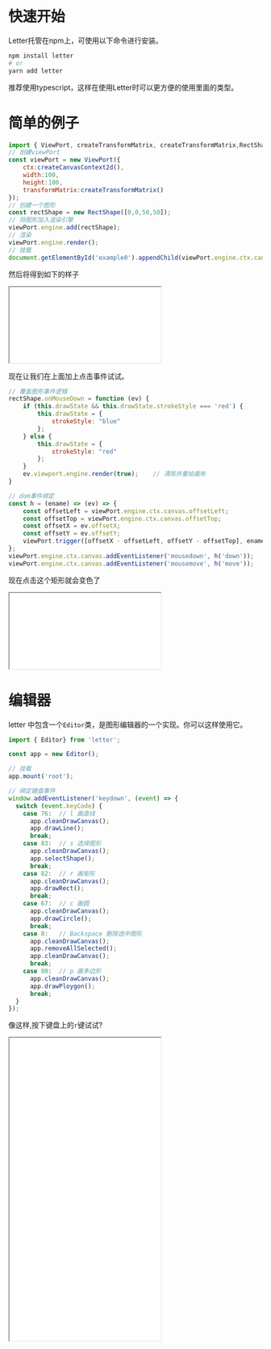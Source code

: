 # 快速开始

Letter托管在npm上，可使用以下命令进行安装。

```bash
npm install letter
# or
yarn add letter
```

推荐使用typescript，这样在使用Letter时可以更方便的使用里面的类型。

# 简单的例子

```javascript
import { ViewPort, createTransformMatrix, createTransformMatrix,RectShape } from 'letter';
// 创建viewPort
const viewPort = new ViewPort({
    ctx:createCanvasContext2d(),
    width:100,
    height:100,
    transformMatrix:createTransformMatrix()
});
// 创建一个图形
const rectShape = new RectShape([0,0,50,50]);
// 将图形加入渲染引擎
viewPort.engine.add(rectShape);
// 渲染
viewPort.engine.render();
// 挂载
document.getElementById('example0').appendChild(viewPort.engine.ctx.canvas);

```

然后将得到如下的样子

<iframe  src="_examples/example0.html" ></iframe>

现在让我们在上面加上点击事件试试。

```javascript
// 覆盖图形事件逻辑
rectShape.onMouseDown = function (ev) {
    if (this.drawState && this.drawState.strokeStyle === 'red') {
        this.drawState = {
            strokeStyle: "blue"
        };
    } else {
        this.drawState = {
            strokeStyle: "red"
        };
    }
    ev.viewport.engine.render(true);    // 清除并重绘画布
}

// dom事件绑定
const h = (ename) => (ev) => {
    const offsetLeft = viewPort.engine.ctx.canvas.offsetLeft;
    const offsetTop = viewPort.engine.ctx.canvas.offsetTop;
    const offsetX = ev.offsetX;
    const offsetY = ev.offsetY;
    viewPort.trigger([offsetX - offsetLeft, offsetY - offsetTop], ename);
};
viewPort.engine.ctx.canvas.addEventListener('mousedown', h('down'));
viewPort.engine.ctx.canvas.addEventListener('mousemove', h('move'));
```

现在点击这个矩形就会变色了

<iframe  src="_examples/example1.html" ></iframe>


# 编辑器

letter 中包含一个`Editor`类，是图形编辑器的一个实现。你可以这样使用它。

```javascript
import { Editor} from 'letter';

const app = new Editor();

// 挂载
app.mount('root');

// 绑定键盘事件
window.addEventListener('keydown', (event) => {
  switch (event.keyCode) {
    case 76:  // l 画直线
      app.cleanDrawCanvas();
      app.drawLine();
      break;
    case 83:  // s 选择图形
      app.cleanDrawCanvas();
      app.selectShape();
      break;
    case 82:  // r 画矩形
      app.cleanDrawCanvas();
      app.drawRect();
      break;
    case 67:  // c 画圆
      app.cleanDrawCanvas();
      app.drawCircle();
      break;
    case 8:   // Backspace 删除选中图形
      app.cleanDrawCanvas();
      app.removeAllSelected();
      app.cleanDrawCanvas();
      break;
    case 80:  // p 画多边形
      app.cleanDrawCanvas();
      app.drawPloygon();
      break;
  }
});
```

像这样,按下键盘上的`r`键试试?

<iframe height=600 src="_examples/example2.html" ></iframe>
